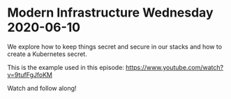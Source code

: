 # Modern Infrastructure Wednesday 2020-06-10

We explore how to keep things secret and secure in our stacks and how to create a Kubernetes secret.

This is the example used in this episode: https://www.youtube.com/watch?v=9tufFgJfoKM

Watch and follow along!
